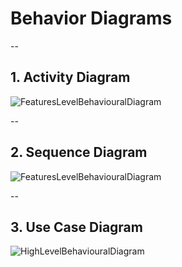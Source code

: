 # Behavior Diagrams

--

## 1. Activity Diagram

![FeaturesLevelBehaviouralDiagram](https://github.com/akshunna45/M1_Application_Bus-Ticket-Reservation/blob/main/2_Architecture/behavior%20Diagrams/Behavioral%20Diagram_Activity%20Diagram.png)

--

## 2. Sequence Diagram

![FeaturesLevelBehaviouralDiagram](https://github.com/akshunna45/M1_Application_Bus-Ticket-Reservation/blob/main/2_Architecture/behavior%20Diagrams/Behavioral%20Diagram_Sequence%20Diagram.png)

--

## 3. Use Case Diagram

![HighLevelBehaviouralDiagram](https://github.com/akshunna45/M1_Application_Bus-Ticket-Reservation/blob/main/2_Architecture/behavior%20Diagrams/Behavioral%20Diagram_Use%20Case%20Diagram.png)
